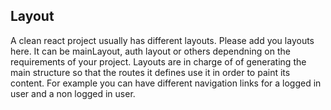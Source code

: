 ## Layout

A clean react project usually has different layouts. Please add you layouts here. It can be mainLayout, auth layout or others dependning on the requirements  of your project. Layouts are in charge of of generating the main structure so that the routes it defines use it in order to paint its content. For example you can have different navigation links for a logged in user and a non logged in user.

